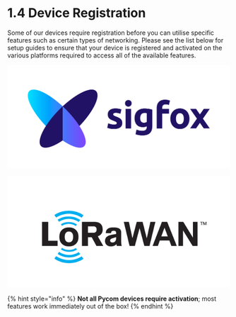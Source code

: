 # 1.4 Device Registration

Some of our devices require registration before you can utilise specific features such as certain types of networking. Please see the list below for setup guides to ensure that your device is registered and activated on the various platforms required to access all of the available features.

[![](../../.gitbook/assets/sigfox-logo.png)](sigfox.md)

[![](../../.gitbook/assets/lorawan_logo.png)](lora/)

{% hint style="info" %}
**Not all Pycom devices require activation**; most features work immediately out of the box!
{% endhint %}

